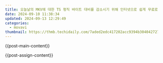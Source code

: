```yaml
---
title: 오늘날의 MKV에 대한 TS 펑직 바이트 대비를 감소시기 위해 인터넷으로 쉽게 무료로 전환하는 방법
date: 2024-09-10 11:38:34
updated: 2024-09-13 12:29:49
categories:
  - movavi
thumbnail: https://thmb.techidaily.com/7aded2edc417202acc9394b304042727d6eb0d2ac27c609d7377dead2e886b5a.jpg
---
```


{{post-main-content}}

<ins class="adsbygoogle"
     style="display:block"
     data-ad-format="autorelaxed"
     data-ad-client="ca-pub-7571918770474297"
     data-ad-slot="1223367746"></ins>

{{post-assign-content}}

<ins class="adsbygoogle"
     style="display:block"
     data-ad-client="ca-pub-7571918770474297"
     data-ad-slot="8358498916"
     data-ad-format="auto"
     data-full-width-responsive="true"></ins>
